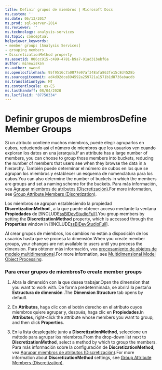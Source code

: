 ```yaml
---
title: Definir grupos de miembros | Microsoft Docs
ms.custom: ''
ms.date: 06/13/2017
ms.prod: sql-server-2014
ms.reviewer: ''
ms.technology: analysis-services
ms.topic: conceptual
helpviewer_keywords:
- member groups [Analysis Services]
- grouping members
- DiscretizationMethod property
ms.assetid: 006cc915-c499-4781-b9a7-01ad31bebf6a
author: minewiskan
ms.author: owend
ms.openlocfilehash: 95f9516c7a0077e97af348afa863fe15c8d4528b
ms.sourcegitcommit: ad4d92dce894592a259721a1571b1d8736abacdb
ms.translationtype: MT
ms.contentlocale: es-ES
ms.lasthandoff: 08/04/2020
ms.locfileid: "87750334"
---
```

# <a name="define-member-groups"></a><span data-ttu-id="0c16f-102">Definir grupos de miembros</span><span class="sxs-lookup"><span data-stu-id="0c16f-102">Define Member Groups</span></span>
  <span data-ttu-id="0c16f-103">Si un atributo contiene muchos miembros, puede elegir agruparlos en cubos, reduciendo así el número de miembros que los usuarios ven cuando exploran los datos en una jerarquía.</span><span class="sxs-lookup"><span data-stu-id="0c16f-103">If an attribute has a large number of members, you can choose to group those members into buckets, reducing the number of members that users see when they browse the data in a hierarchy.</span></span> <span data-ttu-id="0c16f-104">También puede determinar el número de cubos en los que se agrupan los miembros y establecer un esquema de nomenclatura para los cubos.</span><span class="sxs-lookup"><span data-stu-id="0c16f-104">You can also determine the number of buckets in which the members are groups and set a naming scheme for the buckets.</span></span> <span data-ttu-id="0c16f-105">Para más información, vea [Agrupar miembros de atributos &#40;Discretización&#41;](attribute-properties-group-attribute-members.md).</span><span class="sxs-lookup"><span data-stu-id="0c16f-105">For more information, see [Group Attribute Members &#40;Discretization&#41;](attribute-properties-group-attribute-members.md).</span></span>  
  
 <span data-ttu-id="0c16f-106">Los miembros se agrupan estableciendo la propiedad **DiscretizationMethod** , a la que puede obtener acceso mediante la ventana **Propiedades** de [!INCLUDE[ssBIDevStudioFull](../../includes/ssbidevstudiofull-md.md)].</span><span class="sxs-lookup"><span data-stu-id="0c16f-106">You group members by setting the **DiscretizationMethod** property, which is accessed through the **Properties** window in [!INCLUDE[ssBIDevStudioFull](../../includes/ssbidevstudiofull-md.md)].</span></span>  
  
 <span data-ttu-id="0c16f-107">Al crear grupos de miembros, los cambios no están a disposición de los usuarios hasta que se procesa la dimensión.</span><span class="sxs-lookup"><span data-stu-id="0c16f-107">When you create member groups, your changes are not available to users until you process the dimension.</span></span> <span data-ttu-id="0c16f-108">Para obtener más información, vea [procesamiento de objetos de modelo multidimensional](processing-a-multidimensional-model-analysis-services.md).</span><span class="sxs-lookup"><span data-stu-id="0c16f-108">For more information, see [Multidimensional Model Object Processing](processing-a-multidimensional-model-analysis-services.md).</span></span>  
  
### <a name="to-create-member-groups"></a><span data-ttu-id="0c16f-109">Para crear grupos de miembros</span><span class="sxs-lookup"><span data-stu-id="0c16f-109">To create member groups</span></span>  
  
1.  <span data-ttu-id="0c16f-110">Abra la dimensión con la que desea trabajar.</span><span class="sxs-lookup"><span data-stu-id="0c16f-110">Open the dimension that you want to work with.</span></span> <span data-ttu-id="0c16f-111">De forma predeterminada, se abrirá la pestaña **Estructura de dimensión** .</span><span class="sxs-lookup"><span data-stu-id="0c16f-111">The **Dimension Structure** tab opens by default.</span></span>  
  
2.  <span data-ttu-id="0c16f-112">En **Atributos**, haga clic con el botón derecho en el atributo cuyos miembros quiere agrupar y, después, haga clic en **Propiedades**.</span><span class="sxs-lookup"><span data-stu-id="0c16f-112">In **Attributes**, right-click the attribute whose members you want to group, and then click **Properties**.</span></span>  
  
3.  <span data-ttu-id="0c16f-113">En la lista desplegable junto a **DiscretizationMethod**, seleccione un método para agrupar los miembros.</span><span class="sxs-lookup"><span data-stu-id="0c16f-113">From the drop-down list next to **DiscretizationMethod**, select a method by which to group the members.</span></span> <span data-ttu-id="0c16f-114">Para más información sobre la configuración de **DiscretizationMethod**, vea [Agrupar miembros de atributos &#40;Discretización&#41;](attribute-properties-group-attribute-members.md).</span><span class="sxs-lookup"><span data-stu-id="0c16f-114">For more information about **DiscretizationMethod** settings, see [Group Attribute Members &#40;Discretization&#41;](attribute-properties-group-attribute-members.md).</span></span>  
  
  
